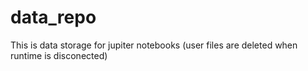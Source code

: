 # data_repo

This is data storage for jupiter notebooks
(user files are deleted when runtime is disconected)
